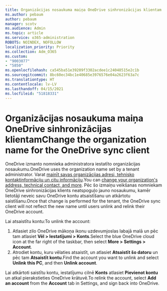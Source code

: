 ```yaml
---
title: Organizācijas nosaukuma maiņa OneDrive sinhronizācijas klientam
ms.author: pebaum
author: pebaum
manager: scotv
ms.audience: Admin
ms.topic: article
ms.service: o365-administration
ROBOTS: NOINDEX, NOFOLLOW
localization_priority: Priority
ms.collection: Adm_O365
ms.custom:
- "9003077"
- "5850"
ms.openlocfilehash: ca545ba51e39209f3302acdee1c24048515e2c1b
ms.sourcegitcommit: 8bc60ec34bc1e40685e3976576e04a2623f63a7c
ms.translationtype: HT
ms.contentlocale: lv-LV
ms.lasthandoff: 04/15/2021
ms.locfileid: "51818331"
---
```

# <a name="change-the-organization-name-for-the-onedrive-sync-client"></a><span data-ttu-id="f118b-102">Organizācijas nosaukuma maiņa OneDrive sinhronizācijas klientam</span><span class="sxs-lookup"><span data-stu-id="f118b-102">Change the organization name for the OneDrive sync client</span></span>

<span data-ttu-id="f118b-103">OneDrive izmanto nomnieka administratora iestatīto organizācijas nosaukumu.</span><span class="sxs-lookup"><span data-stu-id="f118b-103">OneDrive uses the organization name set by a tenant administrator.</span></span>  <span data-ttu-id="f118b-104">Varat [mainīt savas organizācijas adresi, tehnisko kontaktinformāciju un citu informāciju](https://docs.microsoft.com/microsoft-365/admin/manage/change-address-contact-and-more).</span><span class="sxs-lookup"><span data-stu-id="f118b-104">You can [change your organization's address, technical contact, and more](https://docs.microsoft.com/microsoft-365/admin/manage/change-address-contact-and-more).</span></span> <span data-ttu-id="f118b-105">Pēc šo izmaiņu veikšanas nomniekam OneDrive sinhronizācijas klients neatspoguļo jauno nosaukumu, kamēr lietotāji neveic savu OneDrive kontu atsaistīšanu un atkārtotu saistīšanu.</span><span class="sxs-lookup"><span data-stu-id="f118b-105">Once that change is performed for the tenant, the OneDrive sync client will not reflect the new name until users unlink and relink their OneDrive account.</span></span>

<span data-ttu-id="f118b-106">Lai atsaistītu kontu:</span><span class="sxs-lookup"><span data-stu-id="f118b-106">To unlink the account:</span></span>

1. <span data-ttu-id="f118b-107">Atlasiet zilo OneDrive mākoņa ikonu uzdevumjoslas labajā malā un pēc tam atlasiet **Vēl > Iestatījumi > Konts**.</span><span class="sxs-lookup"><span data-stu-id="f118b-107">Select the blue OneDrive cloud icon at the far right of the taskbar, then select  **More > Settings > Account**.</span></span>
2. <span data-ttu-id="f118b-108">Atrodiet kontu, kuru vēlaties atsaistīt, un atlasiet **Atsaistīt šo datoru** un pēc tam **Atsaistīt kontu**.</span><span class="sxs-lookup"><span data-stu-id="f118b-108">Find the account you want to unlink and select  **Unlink this PC**, and then  **Unlink account**.</span></span>

<span data-ttu-id="f118b-109">Lai atkārtoti saistītu kontu, iestatījumu cilnē **Konts** atlasiet **Pievienot kontu** un atkal pierakstieties OneDrive krātuvē.</span><span class="sxs-lookup"><span data-stu-id="f118b-109">To relink the account, select  **Add an account** from the  **Account** tab in Settings, and sign back into OneDrive.</span></span>